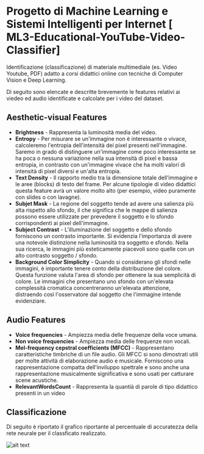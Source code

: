 # Progetto di Machine Learning e Sistemi Intelligenti per Internet  [ ML3-Educational-YouTube-Video-Classifier]

Identificazione (classificazione) di materiale multimediale (es. Video Youtube, PDF) adatto a corsi didattici online con tecniche di Computer Vision e Deep Learning.

Di seguito sono elencate e descritte brevemente le features relativi ai viedeo ed audio identificate e calcolate per i video del dataset. 

## Aesthetic-visual Features

* **Brightness** - Rappresenta la luminosità media del video.
* **Entropy** - Per misurare se un'immagine non è interessante o vivace, calcoleremo l'entropia dell'intensità dei pixel presenti nell'immagine. Saremo in grado di distinguere un'immagine come poco interessante se ha poca o nessuna variazione nella sua intensità di pixel e bassa entropia, in contrasto con un'immagine vivace che ha molti valori di intensità di pixel diversi e un'alta entropia.
* **Text Density** - Il rapporto medio tra la dimensione totale dell’immagine e le aree (blocks) di testo del frame. Per alcune tipologie di video didattici questa feature avrà un valore molto alto (per esempio, video puramente con slides o con lavagne).
* **Subjet Mask** - La regione del soggetto tende ad avere una salienza più alta rispetto allo sfondo, il che significa che le mappe di salienza possono essere utilizzate per prevedere il soggetto e lo sfondo corrispondenti ai pixel dell'immagine.
* **Subject Contrast** - L'illuminazione del soggetto e dello sfondo forniscono un contrasto importante. Si evidenzia l'importanza di avere una notevole distinzione nella luminosità tra soggetto e sfondo. Nella sua ricerca, le immagini più esteticamente piacevoli sono quelle con un alto contrasto soggetto / sfondo.
* **Background Color Simplicity** - Quando si considerano gli sfondi nelle immagini, è importante tenere conto della distribuzione del colore. Questa funzione valuta l'area di sfondo per ottenere la sua semplicità di colore. Le immagini che presentano uno sfondo con un'elevata complessità cromatica concentreranno un'elevata attenzione, distraendo così l'osservatore dal soggetto che l'immagine intende evidenziare.

## Audio Features

* **Voice frequencies** - Ampiezza media delle frequenze della voce umana.
* **Non voice frequencies** - Ampiezza media delle frequenze non vocali.
* **Mel-frequency cepstral coefficients (MFCC)** - Rappresentano caratteristiche timbriche di un file audio. Gli MFCC si sono dimostrati utili per molte attività di elaborazione audio e musicale. Forniscono una rappresentazione compatta dell'inviluppo spettrale e sono anche una rappresentazione musicalmente significativa e sono usati per catturare scene acustiche.
* **RelevantWordsCount** - Rappresenta la quantià di parole di tipo didattico presenti in un video

## Classificazione

Di seguito è riportato il grafico riportante al percentuale di accuratezza della rete neurale per il classficato realizzato.

![alt text](https://github.com/GiuliaSim/ML3-Educational-YouTube-Video-Classifier/plot/piePlot_1.png)
